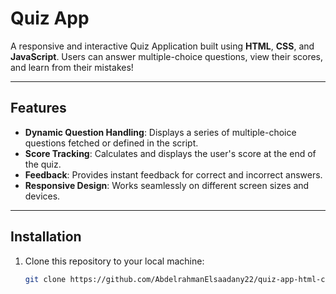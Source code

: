 # Quiz App

A responsive and interactive Quiz Application built using **HTML**, **CSS**, and **JavaScript**. Users can answer multiple-choice questions, view their scores, and learn from their mistakes!

---

## Features

- **Dynamic Question Handling**: Displays a series of multiple-choice questions fetched or defined in the script.
- **Score Tracking**: Calculates and displays the user's score at the end of the quiz.
- **Feedback**: Provides instant feedback for correct and incorrect answers.
- **Responsive Design**: Works seamlessly on different screen sizes and devices.

---

## Installation

1. Clone this repository to your local machine:

   ```bash
   git clone https://github.com/AbdelrahmanElsaadany22/quiz-app-html-css-js.git
